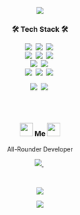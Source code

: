 <P align="center">
  <img src="https://capsule-render.vercel.app/api?type=wave&color=gradient&height=300&section=header&text=soom's%20github%&fontSize=80&animation=twinkling&fontAlignY=40&rotate=5)"/>
</P>

<h3 align="center">🛠 Tech Stack 🛠</h3>

<p align="center">
  <img src="https://img.shields.io/badge/Vue.js-4FC08D?style=flat-square&logo=Vue%2Ejs&logoColor=white"/>&nbsp
  <img src="https://img.shields.io/badge/React-61DAFB?style=flat-square&logo=React&logoColor=white"/>&nbsp
  <img src="https://img.shields.io/badge/Svelte-FF3E00?style=flat-square&logo=Svelte&logoColor=white"/>&nbsp
<!--   <img src="https://img.shields.io/badge/Angular-DD0031?style=flat-square&logo=Angular&logoColor=white"/>&nbsp -->
<!--   <img src="https://img.shields.io/badge/Next.js-000000?style=flat-square&logo=Next%2Ejs&logoColor=white"/>&nbsp -->
<!--   <img src="https://img.shields.io/badge/Vuex-4FC08D?style=flat-square&logo=Vultr&logoColor=white"/>&nbsp   -->
<!--   <img src="https://img.shields.io/badge/Redux-764ABC?style=flat-square&logo=Redux&logoColor=white"/>&nbsp -->
  <br/>
  <img src="https://img.shields.io/badge/NestJS-E0234E?style=flat-square&logo=NestJS&logoColor=white"/>&nbsp
  <img src="https://img.shields.io/badge/Next.js-000000?style=flat-square&logo=Next%2Ejs&logoColor=white"/>&nbsp
  <img src="https://img.shields.io/badge/TypeScript-3178c6?style=flat-square&logo=TypeScript&logoColor=white"/>&nbsp   
<!--   <img src="https://img.shields.io/badge/Javascript-ffb13b?style=flat-square&logo=javascript&logoColor=white"/>&nbsp  -->
<!--   <img src="https://img.shields.io/badge/jQuery-0769AD?style=flat-square&logo=jQuery&logoColor=white"/>&nbsp   -->
<!--   <img src="https://img.shields.io/badge/Webpack-8DD6F9?style=flat-square&logo=Webpack&logoColor=white"/>&nbsp -->
<!--   <img src="https://img.shields.io/badge/Jest-C21325?style=flat-square&logo=Jest&logoColor=white"/>&nbsp  -->
<!--   <img src="https://img.shields.io/badge/Babel-F9DC3E?style=flat-square&logo=Babel&logoColor=white"/>&nbsp   -->
<!--   <br/> -->
<!--   <img src="https://img.shields.io/badge/Bootstrap-7952B3?style=flat-square&logo=Bootstrap&logoColor=white"/>&nbsp -->
<!--   <img src="https://img.shields.io/badge/MUI-007FFF?style=flat-square&logo=MUI&logoColor=white"/>&nbsp -->
<!--   <img src="https://img.shields.io/badge/Ant%20Design-0170FE?style=flat-square&logo=Ant%20Design&logoColor=white"/>&nbsp -->
<!--   <img src="https://img.shields.io/badge/Vuetify-1867C0?style=flat-square&logo=Vuetify&logoColor=white"/>&nbsp -->
  <br/>
  <img src="https://img.shields.io/badge/Tailwind%20CSS-38B2AC?style=flat-square&logo=Tailwind%20CSS&logoColor=white"/>&nbsp 
<!--   <img src="https://img.shields.io/badge/Sass-CC6699?style=flat-square&logo=Sass&logoColor=white"/>&nbsp  -->
  <img src="https://img.shields.io/badge/Styled%20components-DB7093?style=flat-square&logo=styled-components&logoColor=white"/>&nbsp     
<!--   <img src="https://img.shields.io/badge/CSS3-1572B6?style=flat-square&logo=css3&logoColor=white"/>&nbsp  -->
<!--   <img src="https://img.shields.io/badge/HTML5-E34F26?style=flat-square&logo=HTML5&logoColor=white"/>&nbsp -->
<!--   <br/> -->
<!--   <img src="https://img.shields.io/badge/Node.js-339933?style=flat-square&logo=Node.js&logoColor=white"/>&nbsp -->
<!--   <img src="https://img.shields.io/badge/Flask-000000?style=flat-square&logo=Flask&logoColor=white"/>&nbsp  -->
<!--   <img src="https://img.shields.io/badge/Mysql-E6B91E?style=flat-square&logo=MySql&logoColor=white"/>&nbsp  -->
<!--   <img src="https://img.shields.io/badge/Python-3766AB?style=flat-square&logo=Python&logoColor=white"/>&nbsp  -->
  <br/>
  <img src="https://img.shields.io/badge/GraphQL-E434AA?style=flat-square&logo=GraphQL&logoColor=white"/>&nbsp
  <img src="https://img.shields.io/badge/Swagger-85EA2D?style=flat-square&logo=Swagger&logoColor=white"/>&nbsp 
<!--   <img src="https://img.shields.io/badge/Postman-FF6C37?style=flat-square&logo=Postman&logoColor=white"/>&nbsp -->
  <img src="https://img.shields.io/badge/Figma-F24E1E?style=flat-square&logo=Figma&logoColor=white"/>&nbsp
<!--   <img src="https://img.shields.io/badge/Zeplin-FFCF33?style=flat-square&logo=Waze&logoColor=white"/>&nbsp -->
<!--   <img src="https://img.shields.io/badge/Adobe%20XD-FF61F6?style=flat-square&logo=Adobe%20XD&logoColor=white"/>&nbsp -->
  <br/>
<!--   <img src="https://img.shields.io/badge/Jira-0052CC?style=flat-square&logo=Jira%20Software&logoColor=white"/>&nbsp -->
<!--   <img src="https://img.shields.io/badge/Confluence-172B4D?style=flat-square&logo=Confluence&logoColor=white"/>&nbsp  -->
<!--   <img src="https://img.shields.io/badge/Notion-000000?style=flat-square&logo=Notion&logoColor=white"/>&nbsp  -->
  
<!--   <br/> -->
<!--   <img src="https://img.shields.io/badge/macOS-000000?style=flat-square&logo=macOS&logoColor=white"/>&nbsp -->
<!--   <img src="https://img.shields.io/badge/Windows%20Terminal-4D4D4D?style=flat-square&logo=Windows%20Terminal&logoColor=white"/>&nbsp --> 
</p>
<p align="center">
  <img src="https://img.shields.io/badge/Vite-646CFF?style=flat-square&logo=Vite&logoColor=white"/>&nbsp
  <img src="https://img.shields.io/badge/pnpm-F69220?style=flat-square&logo=pnpm&logoColor=white"/>&nbsp
</p>
<br><br>
<h3 align="center"> <img src="https://raw.githubusercontent.com/MartinHeinz/MartinHeinz/master/wave.gif" width="30px"> Me <img src="https://raw.githubusercontent.com/MartinHeinz/MartinHeinz/master/wave.gif" width="30px"> </h3>
<p align="center"> All-Rounder Developer </p>
<p align="center">
<!--   <a href="https://www.soomlog.tech/">
    <img src="https://img.shields.io/badge/Tech%20Blog-000000?style=flat-square&logo=Vercel&logoColor=white&link=https://www.soomlog.tech/"/>
  </a>&nbsp -->
  <a href="https://www.linkedin.com/in/soomyungkang/">
    <img src="https://img.shields.io/badge/LinkedIn-0077B5?style=flat-square&logo=LinkedIn&logoColor=white&link=https://www.linkedin.com/in/soomyungkang/"/>
  </a>&nbsp
<!--   <a href="mailto:vannskang@gmail.com">
    <img src="https://img.shields.io/badge/Gmail-d14836?style=flat-square&logo=Gmail&logoColor=white&link=vannskang@gmail.com"/>
  </a>&nbsp -->
<!--   <a href="https://www.notion.so/soomyungkang/Soomyung-Kang-cfcfd738e60841aebb5ff41c815de405">
    <img src="https://img.shields.io/badge/Notion-000000?style=flat-square&logo=Notion&logoColor=white&link=https://www.notion.so/soomyungkang/Soomyung-Kang-cfcfd738e60841aebb5ff41c815de405"/>
  </a>&nbsp -->
<!--   <a href="https://soomyung.medium.com/">
    <img src="https://img.shields.io/badge/Medium-12100E?style=flat-square&logo=Medium&logoColor=white&link=https://soomyung.medium.com/"/>
  </a>&nbsp   -->
<!--   <a href="https://leetcode.com/soomyung/">
    <img src="https://img.shields.io/badge/LeetCode-FFA116?style=flat-square&logo=LeetCode&logoColor=white&link=https://leetcode.com/soomyung/"/>
  </a>&nbsp -->
</p>
<br/>

<p align="center">
  <a href="https://hits.seeyoufarm.com"><img src="https://hits.seeyoufarm.com/api/count/incr/badge.svg?url=https%3A%2F%2Fgithub.com%2FVannsKang%2Fhit-counter&count_bg=%23549BCB&title_bg=%23BCBCBC&icon=github.svg&icon_color=%23E7E7E7&title=hits&edge_flat=true"/></a>
</p>

<P align="center">
  <img src="https://capsule-render.vercel.app/api?type=wave&color=gradient&height=200&section=footer&text=yeeeesss%20rules~!!&fontSize=50&animation=twinkling&fontAlign=70&fontAlignY=80&rotate=-5"/>
</P>
